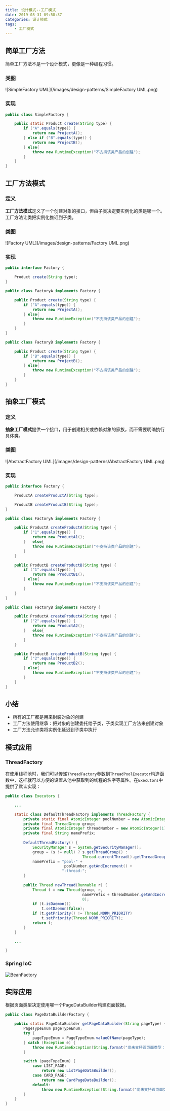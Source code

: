 ```yaml
---
title: 设计模式--工厂模式
date: 2019-08-31 09:58:37
categories: 设计模式
tags:
	- 工厂模式
---
```

## 简单工厂方法
简单工厂方法不是一个设计模式，更像是一种编程习惯。

### 类图
![SimpleFactory UML](/images/design-patterns/SimpleFactory UML.png)

### 实现
```java
public class SimpleFactory {

    public static Product create(String type) {
        if ("A".equals(type)) {
            return new ProjectA();
        } else if ("B".equals(type)) {
            return new ProjectB();
        } else{
            throw new RuntimeException("不支持该类产品的创建");
        }
    }
}
```

## 工厂方法模式
### 定义
**工厂方法模式**定义了一个创建对象的接口，但由子类决定要实例化的类是哪一个。工厂方法让类把实例化推迟到子类。

### 类图
![Factory UML](/images/design-patterns/Factory UML.png)

### 实现
```java
public interface Factory {

    Product create(String type);
}

public class FactoryA implements Factory {

    public Product create(String type) {
        if ("A".equals(type)) {
            return new ProjectA();
        } else{
            throw new RuntimeException("不支持该类产品的创建");
        }
    }
}

public class FactoryB implements Factory {

    public Product create(String type) {
        if ("B".equals(type)) {
            return new ProjectB();
        } else{
            throw new RuntimeException("不支持该类产品的创建");
        }
    }
}
```

## 抽象工厂模式
### 定义
**抽象工厂模式**提供一个接口，用于创建相关或依赖对象的家族，而不需要明确执行具体类。

### 类图
![AbstractFactory UML](/images/design-patterns/AbstractFactory UML.png)

### 实现
```java
public interface Factory {

    ProductA createProductA(String type);

    ProductB createProductB(String type);
}

public class FactoryA implements Factory {

    public ProductA createProductA(String type) {
        if ("1".equals(type)) {
            return new ProductA1();
        }   else{
            throw new RuntimeException("不支持该类产品的创建");
        }
    }

    public ProductB createProductB(String type) {
        if ("1".equals(type)) {
            return new ProductB1();
        } else{
            throw new RuntimeException("不支持该类产品的创建");
        }
    }
}

public class FactoryB implements Factory {

    public ProductA createProductA(String type) {
        if ("2".equals(type)) {
            return new ProductA2();
        }   else{
            throw new RuntimeException("不支持该类产品的创建");
        }
    }

    public ProductB createProductB(String type) {
        if ("2".equals(type)) {
            return new ProductB2();
        } else{
            throw new RuntimeException("不支持该类产品的创建");
        }
    }
}
```

## 小结
* 所有的工厂都是用来封装对象的创建
* 工厂方法使用继承：把对象的创建委托给子类，子类实现工厂方法来创建对象
* 工厂方法允许类将实例化延迟到子类中执行

## 模式应用
### ThreadFactory
在使用线程池时，我们可以传递`ThreadFactory`参数到`ThreadPoolExecutor`构造函数中，这样就可以方便的设置从池中获取到的线程的名字等属性。在`Executors`中提供了默认实现：
```java
public class Executors {

    ...

    static class DefaultThreadFactory implements ThreadFactory {
        private static final AtomicInteger poolNumber = new AtomicInteger(1);
        private final ThreadGroup group;
        private final AtomicInteger threadNumber = new AtomicInteger(1);
        private final String namePrefix;
    
        DefaultThreadFactory() {
            SecurityManager s = System.getSecurityManager();
            group = (s != null) ? s.getThreadGroup() :
                                  Thread.currentThread().getThreadGroup();
            namePrefix = "pool-" +
                          poolNumber.getAndIncrement() +
                         "-thread-";
        }
    
        public Thread newThread(Runnable r) {
            Thread t = new Thread(group, r,
                                  namePrefix + threadNumber.getAndIncrement(),
                                  0);
            if (t.isDaemon())
                t.setDaemon(false);
            if (t.getPriority() != Thread.NORM_PRIORITY)
                t.setPriority(Thread.NORM_PRIORITY);
            return t;
        }
    }

    ...

}
```

### Spring IoC
![BeanFactory](/images/design-patterns/BeanFactory.png)

## 实际应用
根据页面类型决定使用哪一个PageDataBuilder构建页面数据。
```java
public class PageDataBuilderFactory {

    public static PageDataBuilder getPageDataBuilder(String pageType) {
        PageTypeEnum pageTypeEnum;
        try {
            pageTypeEnum = PageTypeEnum.valueOfName(pageType);
        } catch (Exception e) {
            throw new RuntimeException(String.format("尚未支持该页面类型：%s", pageType));
        }

        switch (pageTypeEnum) {
            case LIST_PAGE:
                return new ListPageDataBuilder();
            case CARD_PAGE:
                return new CardPageDataBuilder();
            default:
                throw new RuntimeException(String.format("尚未支持该页面类型：%s", pageTypeEnum.getName()));
        }
    }
}
```